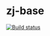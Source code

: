 # zj-base

<!-- https://docs.github.com/en/actions/monitoring-and-troubleshooting-workflows/adding-a-workflow-status-badge -->
[![Build status](https://github.com/zongyaojin/zj-base/actions/workflows/c-cpp.yml/badge.svg)](https://github.com/zongyaojin/zj-base/actions/workflows/c-cpp.yml)
